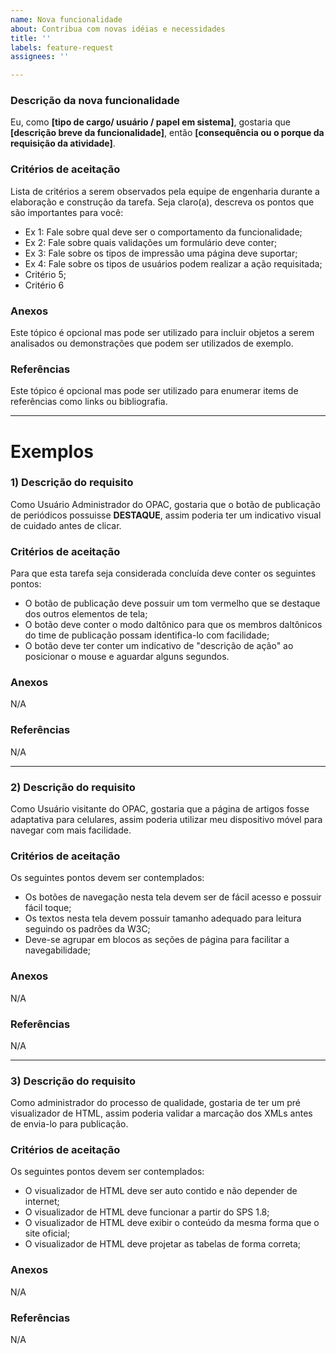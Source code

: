 ```yaml
---
name: Nova funcionalidade
about: Contribua com novas idéias e necessidades
title: ''
labels: feature-request
assignees: ''

---
```


### Descrição da nova funcionalidade
Eu, como **[tipo de cargo/ usuário / papel em sistema]**, gostaria que **[descrição breve da funcionalidade]**, então **[consequência ou o porque da requisição da atividade]**.

### Critérios de aceitação

Lista de critérios a serem observados pela equipe de engenharia durante a elaboração e construção da tarefa. Seja claro(a), descreva os pontos que são importantes para você:
- Ex 1: Fale sobre qual deve ser o comportamento da funcionalidade;
- Ex 2: Fale sobre quais validações um formulário deve conter;
- Ex 3: Fale sobre os tipos de impressão uma página deve suportar;
- Ex 4: Fale sobre os tipos de usuários podem realizar a ação requisitada;
- Critério 5;
- Critério 6

### Anexos
Este tópico é opcional mas pode ser utilizado para incluir objetos a serem analisados ou demonstrações que podem ser utilizados de exemplo.

### Referências
Este tópico é opcional mas pode ser utilizado para enumerar items de referências como links ou bibliografia.


----

# Exemplos

### 1) Descrição do requisito

Como Usuário Administrador do OPAC, gostaria que o botão de publicação de periódicos possuisse **DESTAQUE**, assim poderia ter um indicativo visual de cuidado antes de clicar.

### Critérios de aceitação

Para que esta tarefa seja considerada concluída deve conter os seguintes pontos:
- O botão de publicação deve possuir um tom vermelho que se destaque dos outros elementos de tela;
- O botão deve conter o modo daltônico para que os membros daltônicos do time de publicação possam identifica-lo com facilidade;
- O botão deve ter conter um indicativo de "descrição de ação" ao posicionar o mouse e aguardar alguns segundos.

### Anexos
N/A

### Referências
N/A

---
### 2) Descrição do requisito
Como Usuário visitante do OPAC, gostaria que a página de artigos fosse adaptativa para celulares, assim poderia utilizar meu dispositivo móvel para navegar com mais facilidade.

### Critérios de aceitação

Os seguintes pontos devem ser contemplados:
- Os botões de navegação nesta tela devem ser de fácil acesso e possuir fácil toque;
- Os textos nesta tela devem possuir tamanho adequado para leitura seguindo os padrões da W3C;
- Deve-se agrupar em blocos as seções de página para facilitar a navegabilidade;

### Anexos
N/A

### Referências
N/A

---
### 3) Descrição do requisito
Como administrador do processo de qualidade, gostaria de ter um pré visualizador de HTML, assim poderia validar a marcação dos XMLs antes de envia-lo para publicação.


### Critérios de aceitação

Os seguintes pontos devem ser contemplados:
- O visualizador de HTML deve ser auto contido e não depender de internet;
- O visualizador de HTML deve funcionar a partir do SPS 1.8;
- O visualizador de HTML deve exibir o conteúdo da mesma forma que o site oficial;
- O visualizador de HTML deve projetar as tabelas de forma correta;

### Anexos
N/A

### Referências
N/A

